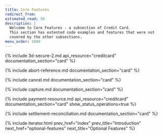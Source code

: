 ```yaml
---
title: Core Features
redirect_from:
estimated_read: 30
description: |
  Welcome to Core Features - a subsection of Credit Card.
  This section has extented code examples and features that were not
  covered by the other subsections.
menu_order: 1000
---
```


{% include 3d-secure-2.md api_resource="creditcard" documentation_section="card"
%}

{% include abort-reference.md documentation_section="card" %}

{% include cancel.md documentation_section="card" %}

{% include capture.md documentation_section="card" %}

{% include payment-resource.md api_resource="creditcard"
documentation_section="card" show_status_operations=true %}

{% include settlement-reconciliation.md documentation_section="card" %}

{% include iterator.html prev_href="index" prev_title="Introduction"
next_href="optional-features" next_title="Optional Features" %}